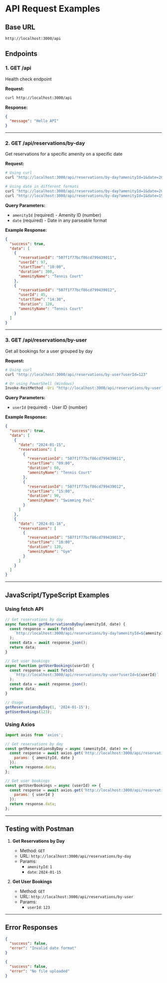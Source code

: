 # API Request Examples

## Base URL
```
http://localhost:3000/api
```

## Endpoints

### 1. GET /api
Health check endpoint

**Request:**
```bash
curl http://localhost:3000/api
```

**Response:**
```json
{
  "message": "Hello API"
}
```

---

### 2. GET /api/reservations/by-day
Get reservations for a specific amenity on a specific date

**Request:**
```bash
# Using curl
curl "http://localhost:3000/api/reservations/by-day?amenityId=1&date=2024-01-15"

# Using date in different formats
curl "http://localhost:3000/api/reservations/by-day?amenityId=1&date=2024-01-15T00:00:00Z"
curl "http://localhost:3000/api/reservations/by-day?amenityId=1&date=1592611200000"
```

**Query Parameters:**
- `amenityId` (required) - Amenity ID (number)
- `date` (required) - Date in any parseable format

**Example Response:**
```json
{
  "success": true,
  "data": [
    {
      "reservationId": "507f1f77bcf86cd799439011",
      "userId": 97,
      "startTime": "10:00",
      "duration": 300,
      "amenityName": "Tennis Court"
    },
    {
      "reservationId": "507f1f77bcf86cd799439012",
      "userId": 45,
      "startTime": "14:30",
      "duration": 120,
      "amenityName": "Tennis Court"
    }
  ]
}
```

---

### 3. GET /api/reservations/by-user
Get all bookings for a user grouped by day

**Request:**
```bash
# Using curl
curl "http://localhost:3000/api/reservations/by-user?userId=123"

# Or using PowerShell (Windows)
Invoke-RestMethod -Uri "http://localhost:3000/api/reservations/by-user?userId=123" -Method Get
```

**Query Parameters:**
- `userId` (required) - User ID (number)

**Example Response:**
```json
{
  "success": true,
  "data": [
    {
      "date": "2024-01-15",
      "reservations": [
        {
          "reservationId": "507f1f77bcf86cd799439011",
          "startTime": "09:00",
          "duration": 60,
          "amenityName": "Tennis Court"
        },
        {
          "reservationId": "507f1f77bcf86cd799439012",
          "startTime": "15:00",
          "duration": 90,
          "amenityName": "Swimming Pool"
        }
      ]
    },
    {
      "date": "2024-01-16",
      "reservations": [
        {
          "reservationId": "507f1f77bcf86cd799439013",
          "startTime": "10:00",
          "duration": 120,
          "amenityName": "Gym"
        }
      ]
    }
  ]
}
```

---

## JavaScript/TypeScript Examples

### Using fetch API
```javascript
// Get reservations by day
async function getReservationsByDay(amenityId, date) {
  const response = await fetch(
    `http://localhost:3000/api/reservations/by-day?amenityId=${amenityId}&date=${date}`
  );
  const data = await response.json();
  return data;
}

// Get user bookings
async function getUserBookings(userId) {
  const response = await fetch(
    `http://localhost:3000/api/reservations/by-user?userId=${userId}`
  );
  const data = await response.json();
  return data;
}

// Usage
getReservationsByDay(1, '2024-01-15');
getUserBookings(123);
```

### Using Axios
```javascript
import axios from 'axios';

// Get reservations by day
const getReservationsByDay = async (amenityId, date) => {
  const response = await axios.get('http://localhost:3000/api/reservations/by-day', {
    params: { amenityId, date }
  });
  return response.data;
};

// Get user bookings
const getUserBookings = async (userId) => {
  const response = await axios.get('http://localhost:3000/api/reservations/by-user', {
    params: { userId }
  });
  return response.data;
};
```

---

## Testing with Postman

1. **Get Reservations by Day**
   - Method: `GET`
   - URL: `http://localhost:3000/api/reservations/by-day`
   - Params: 
     - `amenityId`: `1`
     - `date`: `2024-01-15`

2. **Get User Bookings**
   - Method: `GET`
   - URL: `http://localhost:3000/api/reservations/by-user`
   - Params:
     - `userId`: `123`

---

## Error Responses

```json
{
  "success": false,
  "error": "Invalid date format"
}
```

```json
{
  "success": false,
  "error": "No file uploaded"
}
```

